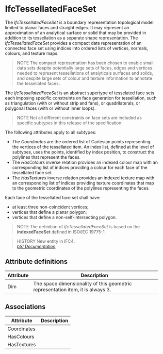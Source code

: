 IfcTessellatedFaceSet
=====================
The _IfcTessellatedFaceSet_ is a boundary representation topological model
limited to planar faces and straight edges. It may represent an approximation
of an analytical surface or solid that may be provided in addition to its
tessellation as a separate shape representation. The _IfcTessellatedFaceSet_
provides a compact data representation of an connected face set using indices
into ordered lists of vertices, normals, colours, and texture maps.  
  
> NOTE  The compact representation has been chosen to enable small data sets
> despite potentially large sets of faces, edges and vertices needed to
> represent tessellations of analyticals surfaces and solids, and despite
> large sets of colour and texture information to annotate the tessellated
> faces.  
  
The _IfcTessellatedFaceSet_ is an abstract supertype of tesselated face sets
each imposing specific constraints on face generation for tessellation, such
as triangulation (with or without strip and fans), or quadrilaterals, or
polygonal faces (with or without inner loops).  
  
> NOTE  Not all different constraints on face sets are included as specific
> subtypes in this release of the specification.  
  
The following attributes apply to all subtypes:  
  
* The _Coordinates_ are the ordered list of Cartesian points representing the vertices of the tessellated item. An index list, defined at the level of subtypes, uses the points, identified by index position, to construct the polylines that represent the faces.  
* The _HasColours_ inverse relation provides an indexed colour map with an corresponding list of indices providing a colour for each face of the tessellated face set.  
* The _HasTextures_ inverse relation provides an indexed texture map with an corresponding list of indices providing texture coordinates that map to the geometric coordinates of the polylines representing the faces.  
  
Each face of the tessellated face set shall have:  
  
* at least three non-coincident vertices;  
* vertices that define a planar polygon;  
* vertices that define a non-self-intersecting polygon.  
  
> NOTE  The definition of _IfcTessellatedFaceSet_ is based on the
> **indexedFaceSet** defined in ISO/IEC 19775-1  
  
> HISTORY  New entity in IFC4.  
[ _bSI
Documentation_](https://standards.buildingsmart.org/IFC/DEV/IFC4_2/FINAL/HTML/schema/ifcgeometricmodelresource/lexical/ifctessellatedfaceset.htm)


Attribute definitions
---------------------
| Attribute   | Description                                                                     |
|-------------|---------------------------------------------------------------------------------|
| Dim         | The space dimensionality of this geometric representation item, it is always 3. |

Associations
------------
| Attribute   | Description   |
|-------------|---------------|
| Coordinates |               |
| HasColours  |               |
| HasTextures |               |

